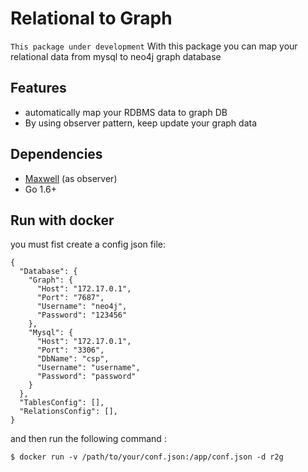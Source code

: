 # Relational to Graph
 `This package under development` 
 With this package you can map your relational data from mysql to neo4j graph database 
  
## Features

* automatically map your RDBMS data to graph DB 
* By using observer pattern, keep update your graph data
 
 
## Dependencies 
 * [Maxwell](https://github.com/zendesk/maxwell) (as observer) 
 * Go 1.6+
 
## Run with docker

you must fist create a config json file:

    {
      "Database": {
        "Graph": {
          "Host": "172.17.0.1",
          "Port": "7687",
          "Username": "neo4j",
          "Password": "123456"
        },
        "Mysql": {
          "Host": "172.17.0.1",
          "Port": "3306",
          "DbName": "csp",
          "Username": "username",
          "Password": "password"
        }
      },
      "TablesConfig": [],
      "RelationsConfig": [],
    }
    
and then run the following command :
  
    $ docker run -v /path/to/your/conf.json:/app/conf.json -d r2g 